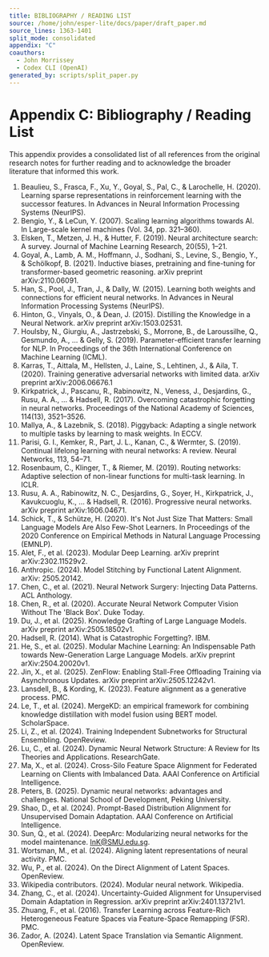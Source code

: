 ```yaml
---
title: BIBLIOGRAPHY / READING LIST
source: /home/john/esper-lite/docs/paper/draft_paper.md
source_lines: 1363-1401
split_mode: consolidated
appendix: "C"
coauthors:
  - John Morrissey
  - Codex CLI (OpenAI)
generated_by: scripts/split_paper.py
---
```


# Appendix C: Bibliography / Reading List
This appendix provides a consolidated list of all references from the original research notes for further reading and to acknowledge the broader literature that informed this work.

1. Beaulieu, S., Frasca, F., Xu, Y., Goyal, S., Pal, C., & Larochelle, H. (2020). Learning sparse representations in reinforcement learning with the successor features. In Advances in Neural Information Processing Systems (NeurIPS).
2. Bengio, Y., & LeCun, Y. (2007). Scaling learning algorithms towards AI. In Large-scale kernel machines (Vol. 34, pp. 321–360).
3. Elsken, T., Metzen, J. H., & Hutter, F. (2019). Neural architecture search: A survey. Journal of Machine Learning Research, 20(55), 1–21.
4. Goyal, A., Lamb, A. M., Hoffmann, J., Sodhani, S., Levine, S., Bengio, Y., & Schölkopf, B. (2021). Inductive biases, pretraining and fine-tuning for transformer-based geometric reasoning. arXiv preprint arXiv:2110.06091.
5. Han, S., Pool, J., Tran, J., & Dally, W. (2015). Learning both weights and connections for efficient neural networks. In Advances in Neural Information Processing Systems (NeurIPS).
6. Hinton, G., Vinyals, O., & Dean, J. (2015). Distilling the Knowledge in a Neural Network. arXiv preprint arXiv:1503.02531.
7. Houlsby, N., Giurgiu, A., Jastrzebski, S., Morrone, B., de Laroussilhe, Q., Gesmundo, A., ... & Gelly, S. (2019). Parameter-efficient transfer learning for NLP. In Proceedings of the 36th International Conference on Machine Learning (ICML).
8. Karras, T., Aittala, M., Hellsten, J., Laine, S., Lehtinen, J., & Aila, T. (2020). Training generative adversarial networks with limited data. arXiv preprint arXiv:2006.06676.1
9. Kirkpatrick, J., Pascanu, R., Rabinowitz, N., Veness, J., Desjardins, G., Rusu, A. A., ... & Hadsell, R. (2017). Overcoming catastrophic forgetting in neural networks. Proceedings of the National Academy of Sciences, 114(13), 3521–3526.
10. Mallya, A., & Lazebnik, S. (2018). Piggyback: Adapting a single network to multiple tasks by learning to mask weights. In ECCV.
11. Parisi, G. I., Kemker, R., Part, J. L., Kanan, C., & Wermter, S. (2019). Continual lifelong learning with neural networks: A review. Neural Networks, 113, 54–71.
12. Rosenbaum, C., Klinger, T., & Riemer, M. (2019). Routing networks: Adaptive selection of non-linear functions for multi-task learning. In ICLR.
13. Rusu, A. A., Rabinowitz, N. C., Desjardins, G., Soyer, H., Kirkpatrick, J., Kavukcuoglu, K., ... & Hadsell, R. (2016). Progressive neural networks. arXiv preprint arXiv:1606.04671.
14. Schick, T., & Schütze, H. (2020). It's Not Just Size That Matters: Small Language Models Are Also Few-Shot Learners. In Proceedings of the 2020 Conference on Empirical Methods in Natural Language Processing (EMNLP).
15. Alet, F., et al. (2023). Modular Deep Learning. arXiv preprint arXiv:2302.11529v2.
16. Anthropic. (2024). Model Stitching by Functional Latent Alignment. arXiv: 2505.20142.
19. Chen, C., et al. (2021). Neural Network Surgery: Injecting Data Patterns. ACL Anthology.
20. Chen, R., et al. (2020). Accurate Neural Network Computer Vision Without The 'Black Box'. Duke Today.
21. Du, J., et al. (2025). Knowledge Grafting of Large Language Models. arXiv preprint arXiv:2505.18502v1.
22. Hadsell, R. (2014). What is Catastrophic Forgetting?. IBM.
23. He, S., et al. (2025). Modular Machine Learning: An Indispensable Path towards New-Generation Large Language Models. arXiv preprint arXiv:2504.20020v1.
24. Jin, X., et al. (2025). ZenFlow: Enabling Stall-Free Offloading Training via Asynchronous Updates. arXiv preprint arXiv:2505.12242v1.
25. Lansdell, B., & Kording, K. (2023). Feature alignment as a generative process. PMC.
26. Le, T., et al. (2024). MergeKD: an empirical framework for combining knowledge distillation with model fusion using BERT model. ScholarSpace.
27. Li, Z., et al. (2024). Training Independent Subnetworks for Structural Ensembling. OpenReview.
28. Lu, C., et al. (2024). Dynamic Neural Network Structure: A Review for Its Theories and Applications. ResearchGate.
29. Ma, X., et al. (2024). Cross-Silo Feature Space Alignment for Federated Learning on Clients with Imbalanced Data. AAAI Conference on Artificial Intelligence.
30. Peters, B. (2025). Dynamic neural networks: advantages and challenges. National School of Development, Peking University.
31. Shao, D., et al. (2024). Prompt-Based Distribution Alignment for Unsupervised Domain Adaptation. AAAI Conference on Artificial Intelligence.
32. Sun, Q., et al. (2024). DeepArc: Modularizing neural networks for the model maintenance. <InK@SMU.edu.sg>.
33. Wortsman, M., et al. (2024). Aligning latent representations of neural activity. PMC.
34. Wu, P., et al. (2024). On the Direct Alignment of Latent Spaces. OpenReview.
35. Wikipedia contributors. (2024). Modular neural network. Wikipedia.
36. Zhang, C., et al. (2024). Uncertainty-Guided Alignment for Unsupervised Domain Adaptation in Regression. arXiv preprint arXiv:2401.13721v1.
37. Zhuang, F., et al. (2016). Transfer Learning across Feature-Rich Heterogeneous Feature Spaces via Feature-Space Remapping (FSR). PMC.
38. Zador, A. (2024). Latent Space Translation via Semantic Alignment. OpenReview.
